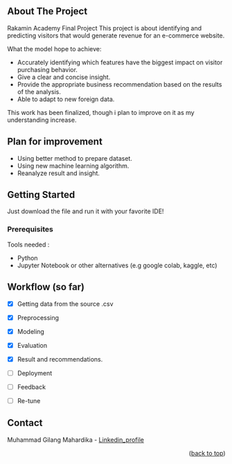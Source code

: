 <!-- ABOUT THE PROJECT -->
## About The Project

Rakamin Academy Final Project
This project is about identifying and predicting visitors that would generate revenue for an e-commerce website.

What the model hope to achieve:
* Accurately identifying which features have the biggest impact on visitor purchasing behavior.
* Give a clear and concise insight.
* Provide the appropriate business recommendation based on the results of the analysis.
* Able to adapt to new foreign data.

This work has been finalized, though i plan to improve on it as my understanding increase.

## Plan for improvement
* Using better method to prepare dataset.
* Using new machine learning algorithm.
* Reanalyze result and insight.



<!-- GETTING STARTED -->
## Getting Started

Just download the file and run it with your favorite IDE!

### Prerequisites

Tools needed :
* Python
* Jupyter Notebook or other alternatives (e.g google colab, kaggle, etc)

<!-- ROADMAP -->
## Workflow (so far)

- [x] Getting data from the source .csv
- [x] Preprocessing
- [x] Modeling
- [x] Evaluation
- [x] Result and recommendations.
- [ ] Deployment
- [ ] Feedback
- [ ] Re-tune



<!-- CONTACT -->
## Contact

Muhammad Gilang Mahardika - [Linkedin_profile](https://www.linkedin.com/in/muhgilangmahardika/)

<p align="right">(<a href="#readme-top">back to top</a>)</p>
